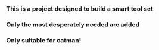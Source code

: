 ### This is a project designed to build a smart tool set
### Only the most desperately needed are added 
### Only suitable for catman!